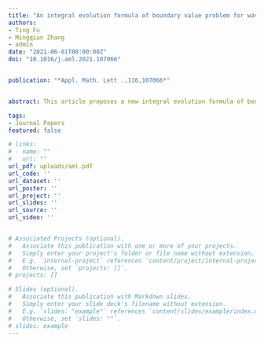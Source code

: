 ```yaml
---
title: "An integral evolution formula of boundary value problem for wave equations"
authors:
- Ting Fu
- Mingqian Zhang
- admin
date: "2021-06-01T00:00:00Z"
doi: "10.1016/j.aml.2021.107066"


publication: "*Appl. Math. Lett .,116,107066*"


abstract: This article proposes a new integral evolution formula of boundary value problem for wave equations of the form utt(x,t)+L(x,D)u(x,t)=f(x,t). By introducing the operator functions, e.g., ϕ-functions, and using the Duhamel’s principle, a compact integral evolution formula is established for inhomogeneous wave equations. The derivation is based on Duhamel’s principle and the theory of operational calculus.

tags:
- Journal Papers
featured: false

# links:
# - name: ""
#   url: ""
url_pdf: uploads/aml.pdf
url_code: ''
url_dataset: ''
url_poster: ''
url_project: ''
url_slides: ''
url_source: ''
url_video: ''


# Associated Projects (optional).
#   Associate this publication with one or more of your projects.
#   Simply enter your project's folder or file name without extension.
#   E.g. `internal-project` references `content/project/internal-project/index.md`.
#   Otherwise, set `projects: []`.
# projects: []

# Slides (optional).
#   Associate this publication with Markdown slides.
#   Simply enter your slide deck's filename without extension.
#   E.g. `slides: "example"` references `content/slides/example/index.md`.
#   Otherwise, set `slides: ""`.
# slides: example
---
```




